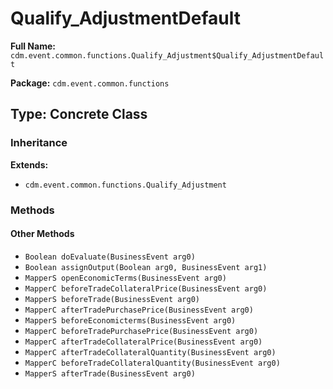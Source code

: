 # Qualify_AdjustmentDefault

**Full Name:** `cdm.event.common.functions.Qualify_Adjustment$Qualify_AdjustmentDefault`

**Package:** `cdm.event.common.functions`

## Type: Concrete Class

### Inheritance

**Extends:**
- `cdm.event.common.functions.Qualify_Adjustment`

### Methods

#### Other Methods

- `Boolean doEvaluate(BusinessEvent arg0)`
- `Boolean assignOutput(Boolean arg0, BusinessEvent arg1)`
- `MapperS openEconomicTerms(BusinessEvent arg0)`
- `MapperC beforeTradeCollateralPrice(BusinessEvent arg0)`
- `MapperS beforeTrade(BusinessEvent arg0)`
- `MapperC afterTradePurchasePrice(BusinessEvent arg0)`
- `MapperS beforeEconomicterms(BusinessEvent arg0)`
- `MapperC beforeTradePurchasePrice(BusinessEvent arg0)`
- `MapperC afterTradeCollateralPrice(BusinessEvent arg0)`
- `MapperC afterTradeCollateralQuantity(BusinessEvent arg0)`
- `MapperC beforeTradeCollateralQuantity(BusinessEvent arg0)`
- `MapperS afterTrade(BusinessEvent arg0)`

